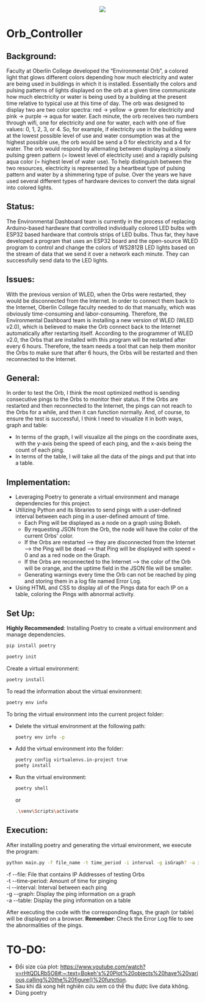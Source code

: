 <p align="center">
  <img src="https://capsule-render.vercel.app/api?text=Orb%20Controller!🕹&animation=twinkling&type=waving&color=gradient&height=150"/>
</p>


# Orb_Controller
## Background:
Faculty at Oberlin College developed the “Environmental Orb”, a colored light that glows different colors depending how much electricity and water are being used in buildings in which it is installed.  Essentially the colors and pulsing patterns of lights displayed on the orb at a given time communicate how much electricity or water is being used by a building at the present time relative to typical use at this time of day. The orb was designed to display two are two color spectra:  red → yellow → green for electricity and pink → purple → aqua for water.  Each minute, the orb receives two numbers through wifi, one for electricity and one for water,  each with one of five values: 0, 1, 2, 3, or 4.   So, for example, if electricity use in the building were at the lowest possible level of use and water consumption was at the highest possible use, the orb would be send a 0 for electricity and a 4 for water.  The orb would respond by alternating between displaying a slowly pulsing green pattern (= lowest level of electricity use) and a rapidly pulsing aqua color (= highest level of water use).  To help distinguish between the two resources, electricity is represented by a heartbeat type of pulsing pattern and water by a shimmering type of pulse.  Over the years we have used several different types of hardware devices to convert the data signal into colored lights.  
## Status:
The Environmental Dashboard team is currently in the process of replacing Arduino-based hardware that controlled individually colored LED bulbs with ESP32 based hardware that controls strips of LED bulbs. Thus far, they have developed a program that uses an ESP32 board and the open-source WLED program to control and change the colors of WS2812B LED lights based on the stream of data that we send it over a network each minute. They can successfully send data to the LED lights. 
## Issues:
With the previous version of WLED, when the Orbs were restarted, they would be disconnected from the Internet. In order to connect them back to the Internet, Oberlin College faculty needed to do that manually, which was obviously time-consuming and labor-consuming. Therefore, the Environmental Dashboard team is installing a new version of WLED (WLED v2.0), which is believed to make the Orb connect back to the Internet automatically after restarting itself. 
According to the programmer of WLED v2.0, the Orbs that are installed with this program will be restarted after every 6 hours. Therefore, the team needs a tool that can help them monitor the Orbs to make sure that after 6 hours, the Orbs will be restarted and then reconnected to the Internet.
## General:
In order to test the Orb, I think the most optimized method is sending consecutive pings to the Orbs to monitor their status. If the Orbs are restarted and then reconnected to the Internet, the pings can not reach to the Orbs for a while, and then it can function normally.
And, of course, to ensure the test is successful, I think I need to visualize it in both ways, graph and table:
- In terms of the graph, I will visualize all the pings on the coordinate axes, with the y-axis being the speed of each ping, and the x-axis being the count of each ping.
- In terms of the table, I will take all the data of the pings and put that into a table.
## Implementation:
- Leveraging Poetry to generate a virtual environment and manage dependencies for this project.
- Utilizing Python and its libraries to send pings with a user-defined interval between each ping in a user-defined amount of time.
    - Each Ping will be displayed as a node on a graph using Bokeh.
    - By requesting JSON from the Orb, the node will have the color of the current Orbs' color.
    - If the Orbs are restarted --> they are disconnected from the Internet --> the Ping will be dead --> that Ping will be displayed with speed = 0 and as a red node on the Graph.
    - If the Orbs are reconnected to the Internet --> the color of the Orb will be orange, and the uptime field in the JSON file will be smaller.
    - Generating warnings every time the Orb can not be reached by ping and storing them in a log file named Error Log.
- Using HTML and CSS to display all of the Pings data for each IP on a table, coloring the Pings with abnormal activity.
## Set Up:
**Highly Recommended**: Installing Poetry to create a virtual environment and manage dependencies.
```bash
pip install poetry
```
```bash
poetry init
```
Create a virtual environment:
```bash
poetry install
```
To read the information about the virtual environment:
```bash
poetry env info
```
To bring the virtual environment into the current project folder:
- Delete the virtual environment at the following path:
  ```bash
  poetry env info -p
  ```
- Add the virtual environment into the folder:
  ```bash
  poetry config virtualenvs.in-project true
  poety install
  ```
- Run the virtual environment:
  ```bash
  poetry shell
  ```
  or
  ```bash
  .\venv\Scripts\activate
  ```
## Execution:
After installing poetry and generating the virtual environment, we execute the program:
```bash
python main.py -f file_name -t time_period -i interval -g isGraph? -a isTable?
```
-f --file: File that contains IP Addresses of testing Orbs<br/>
-t --time-period: Amount of time for pinging<br/>
-i --interval: Interval between each ping<br/>
-g --graph: Display the ping information on a graph<br/>
-a --table: Display the ping information on a table<br/>

After executing the code with the corresponding flags, the graph (or table) will be displayed on a browser. 
**Remember**: Check the Error Log file to see the abnormalities of the pings.
# TO-DO:
- Đổi size của plot:
https://www.youtube.com/watch?v=rHtQDLRb5O8#:~:text=Bokeh's%20Plot%20objects%20have%20various,calling%20the%20figure()%20function.
- Sau khi đã xong hết nghiên cứu xem có thể thu được live data không.
- Dùng poetry
